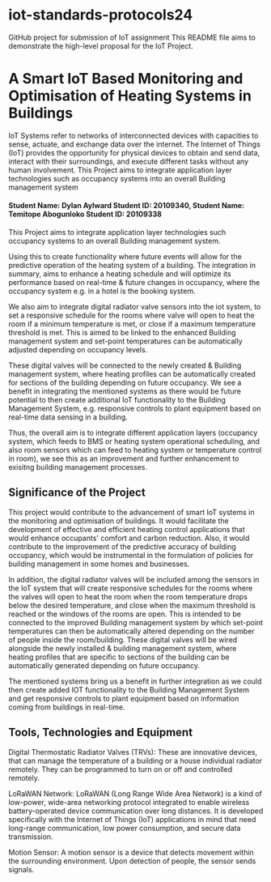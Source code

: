 # iot-standards-protocols24
GitHub project for submission of IoT assignment
This README file aims to demonstrate the high-level proposal for the IoT Project. 

# A Smart IoT Based Monitoring and Optimisation of Heating Systems in Buildings
IoT Systems refer to networks of interconnected devices with capacities to sense, actuate, and exchange data over the internet. The Internet of Things (IoT) provides the opportunity for physical devices to obtain and send data, interact with their surroundings, and execute different tasks without any human involvement.
This Project aims to integrate application layer technologies such as occupancy systems into an overall Building management system
#### Student Name: Dylan Aylward   Student ID: 20109340, Student Name: Temitope Abogunloko   Student ID: 20109338

This Project aims to integrate application layer technologies such occupancy systems to an overall Building management system. 

Using this to create functionality where future events will allow for the predictive operation of the heating system of a building. The integration in summary, aims to enhance a heating schedule and will optimize its performance based on real-time & future changes in occupancy, where the occupancy system e.g. in a hotel is the booking system.

We also aim to integrate digital radiator valve sensors into the iot system, to set a responsive schedule for the rooms where valve will open to heat the room if a minimum temperature is met, or close if a maximum temperature threshold is met. This is aimed to be linked to the enhanced Building management system and set-point temperatures can be automatically adjusted depending on occupancy levels. 

These digital valves will be connected to the newly created & Building management system, where heating profiles can be automatically created for sections of the building depending on future occupancy. We see a benefit in integrating the mentioned systems as there would be future potential to then create additional IoT functionality to the Building Management System, e.g. responsive controls to plant equipment based on real-time data sensing in a building.

Thus, the overall aim is to integrate different application layers (occupancy system, which feeds to BMS or heating system operational scheduling, and also room sensors which can feed to heating system or temperature control in room), we see this as an improvement and further enhancement to exisitng building management processes.

## Significance of the Project

This project would contribute to the advancement of smart IoT systems in the monitoring and optimisation of buildings. It would facilitate the development of effective and efficient heating control applications that would enhance occupants' comfort and carbon reduction. Also, it would contribute to the improvement of the predictive accuracy of building occupancy, which would be instrumental in the formulation of policies for building management in some homes and businesses.

In addition, the digital radiator valves will be included among the sensors in the IoT system that will create responsive schedules for the rooms where the valves will open to heat the room when the room temperature drops below the desired temperature, and close when the maximum threshold is reached or the windows of the rooms are open. This is intended to be connected to the improved Building management system by which set-point temperatures can then be automatically altered depending on the number of people inside the room/building. These digital valves will be wired alongside the newly installed & building management system, where heating profiles that are specific to sections of the building can be automatically generated depending on future occupancy.

The mentioned systems bring us a benefit in further integration as we could then create added IOT functionality to the Building Management System and get responsive controls to plant equipment based on information coming from buildings in real-time.

## Tools, Technologies and Equipment

Digital Thermostatic Radiator Valves (TRVs): These are innovative devices, that can manage the temperature of a building or a house individual radiator remotely. They can be programmed to turn on or off and controlled remotely.

LoRaWAN Network: LoRaWAN (Long Range Wide Area Network) is a kind of low-power, wide-area networking protocol integrated to enable wireless battery-operated device communication over long distances. It is developed specifically with the Internet of Things (IoT) applications in mind that need long-range communication, low power consumption, and secure data transmission.

Motion Sensor: A motion sensor is a device that detects movement within the surrounding environment. Upon detection of people, the sensor sends signals.
